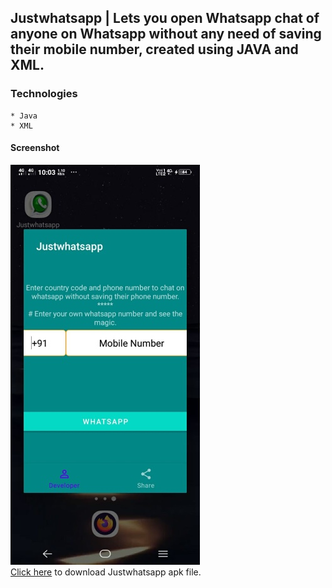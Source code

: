 ## Justwhatsapp | Lets you open Whatsapp chat of anyone on Whatsapp without any need of saving their mobile number, created using JAVA and XML.
### Technologies
```
* Java
* XML
```
#### Screenshot
![img](./images/Justwhatsapp.jpg "Screenshot")<br>
<a href="https://github.com/ajayg51/Justwhatsapp/blob/master/app/install/Justwhatsapp.apk?raw=true">Click here</a> to download Justwhatsapp apk file.
